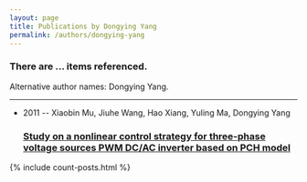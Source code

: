 ```yaml
---
layout: page
title: Publications by Dongying Yang
permalink: /authors/dongying-yang
---
```


<h3 id="number-posts">There are ... items referenced.</h3>
<p id='info-authors'>Alternative author names: Dongying Yang.</p>
<hr />
<ul class="post-list">
<li><span class='post-meta'>2011 -- Xiaobin Mu, Jiuhe Wang, Hao Xiang, Yuling Ma, Dongying Yang</span><h3><a class='post-link' href="{{ site.baseurl }}/study-on-a-nonlinear-control-strategy-for-three-phase-voltage-sources-pwm-dc-ac-inverter-based-on-pch-model">Study on a nonlinear control strategy for three-phase voltage sources PWM DC/AC inverter based on PCH model</a></h3></li>

</ul>
{% include count-posts.html %}
